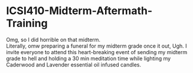 # ICSI410-Midterm-Aftermath-Training
Omg, so I did horrible on that midterm. <br/>Literally, omw preparing a funeral for my midterm grade once it out, Ugh. I invite everyone to attend this heart-breaking event of sending my midterm grade to hell and holding a 30 min meditation time while lighting my Caderwood and Lavender essential oil infused candles.  

